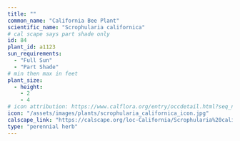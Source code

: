 ```yaml
---
title: ""
common_name: "California Bee Plant"
scientific_name: "Scrophularia californica"
# cal scape says part shade only
id: 84
plant_id: a1123
sun_requirements:
  - "Full Sun"
  - "Part Shade"
# min then max in feet
plant_size:
  - height: 
    - 2
    - 4
# icon attribution: https://www.calflora.org/entry/occdetail.html?seq_num=mu297 
icon: "/assets/images/plants/scrophularia_californica_icon.jpg" 
calscape_link: "https://calscape.org/loc-California/Scrophularia%20californica%20(Bee%20Plant)"
type: "perennial herb"
---
```


